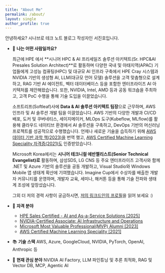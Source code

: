 ```yaml
---
title: "About Me"
permalink: /about/
layout: single
author_profile: true
---
```

안녕하세요? 시나브로 테크 노트 블로그 작성자인 서진호입니다.

- 💼 **나는 어떤 사람일까요?**

  최근에 HPE 에서 **시니어 HPC & AI 프리세일즈 솔루션 아키텍트(Sr. HPC&AI Presales Solution Architect)**로 활동하며 다양한 국내 및 아태지역(APAC) 기업들에게 고성능 컴퓨팅(HPC) 및 대규모 AI 인프라 구축에서 HPE Cray 시스템과 NVIDIA 기반의 생성형 AI, LLM(대규모 언어 모델) 솔루션을 고객 맞춤형으로 설계하고, RAG 기반 AI 에이전트, 벡터 데이터베이스 등을 포함한 엔터프라이즈 AI 아키텍처를 제안해왔습니다. 또한, NVIDIA, Intel, AMD 등과 공동 워크숍을 주최하고, 고객 PoC 수행을 통해 기술 도입을 이끌었습니다.

  소프트리프(Softleaf)사에 **Data & AI 솔루션 아키텍트 팀장**으로 근무하며,  AWS 인프라 및 AI 솔루션 개발 팀을 이끌었습니다. AWS 기반의 다양한 개발과 CI/CD 배포, 도커 및 쿠버네티스, 세이지메이커, MLOps 도구(Kubeflow, MLflow)를 활용해 클라우드 네이티브 환경에서 AI 솔루션을 구축하고, DevOps 기반의 머신러닝 프로젝트를 성공적으로 수행했습니다. 언제나 새로운 기술을 습득하기 위해 [AWS 데이터 기반 과학 책(2023)을](https://www.hanbit.co.kr/store/books/look.php?p_code=B6134249359) 번역 했고, [AWS Certified Machine Learning Speciality 자격증(2021)도](https://www.credly.com/badges/df625075-2dc8-45cc-95d1-a3994d476e2b) 인증받았습니다.

  Microsoft Korea에서는 **시니어 테크니컬 에반젤리스트(Senior Technical Evangelist)로** 활동하며, 삼성SDS, LG CNS 등 주요 엔터프라이즈 고객사와 함께 .NET 및 Azure 기반의 솔루션을 공동 개발하고, Visual Studio와 Windows Mobile 앱 생태계 확산에 기여했습니다. Imagine Cup에서 수상자를 배출한 개발자 커뮤니티를 운영하며, 개발자 교육, 세미나, 해커톤 등을 통해 기술 전파와 생태계 조성에 앞장섰습니다.

  그외 더 저의 경력 사항이 궁금하시면, [저의 링크드인의 프로필](https://www.linkedin.com/in/jinhoseo/)을 읽어 보세요 :)
- 📌 **자격 분야**

  - [HPE Sales Certified - AI and As-a-Service Solutions [2025]](https://www.credly.com/badges/3079546e-e600-4da7-a34b-c0325dd85a9c/linked_in_profile)
  - [NVIDIA-Certified Associate: AI Infrastructure and Operations](https://www.credly.com/badges/129a5d89-41ed-4452-8ab6-14dff03eb815)
  - [Microsoft Most Valuable Professional(MVP) Alumni [2023]](https://www.credly.com/badges/1124f543-2494-4b23-8143-ff2c48a4189d)
  - [AWS Certified Machine Learning Speciality [2021]](https://www.credly.com/badges/df625075-2dc8-45cc-95d1-a3994d476e2b)
- 📚 **기술 스택**   AWS, Azure, GoogleCloud, NVIDIA, PyTorch, OpenAI, Anthropic 등
- 🧠 **현재 관심 분야**
  NVIDIA AI Factory, LLM 파인튜닝 및 추론 최적화, RAG 및 Vector DB, MCP, Agentic AI
